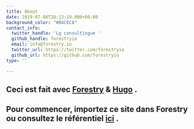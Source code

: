 ```yaml
---
title: About
date: 2019-07-06T20:13:19.000+00:00
background_color: "#B4CEC8"
contact_info:
  twitter_handle: 'Lg consultingue '
  github_handle: forestryio
  email: info@forestry.io
  twitter_url: https://twitter.com/forestryio
  github_url: https://github.com/forestryio
type: ''

---
```

## Ceci est fait avec [Forestry](https://forestry.io/ "Forestry.io") & [Hugo](https://gohugo.io/ "Hugo SSG") .

## Pour commencer, importez ce site dans Forestry ou consultez le référentiel [ici](https://github.com/kendallstrautman/starter-blog-hugo "forestry starter blog hugo") .